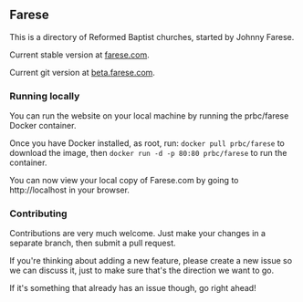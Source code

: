 ## Farese

This is a directory of Reformed Baptist churches, started by Johnny Farese.

Current stable version at [farese.com](http://farese.com).

Current git version at [beta.farese.com](http://beta.farese.com).

### Running locally

You can run the website on your local machine by running the prbc/farese Docker container.

Once you have Docker installed, as root, run:
`docker pull prbc/farese` to download the image, then
`docker run -d -p 80:80 prbc/farese` to run the container. 

You can now view your local copy of Farese.com by going to http://localhost in your browser.

### Contributing
Contributions are very much welcome. Just make your changes in a separate branch, then submit a pull request. 

If you're thinking about adding a new feature, please create a new issue so we can discuss it, just to make sure that's the direction we want to go.

If it's something that already has an issue though, go right ahead!

